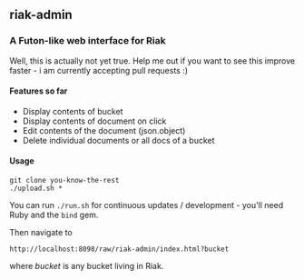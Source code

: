 ## riak-admin

### A Futon-like web interface for Riak

Well, this is actually not yet true. Help me out if you want to see this improve faster - i am currently accepting pull requests :)

#### Features so far

 - Display contents of bucket
 - Display contents of document on click
 - Edit contents of the document (json.object)
 - Delete individual documents or all docs of a bucket

#### Usage

    git clone you-know-the-rest
    ./upload.sh *

You can run `./run.sh` for continuous updates / development - you'll need Ruby and the `bind` gem.

Then navigate to

    http://localhost:8098/raw/riak-admin/index.html?bucket

where _bucket_ is any bucket living in Riak.